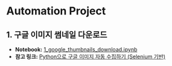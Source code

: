 # Automation Project

## 1. 구글 이미지 썸네일 다운로드

- **Notebook:** [1_google_thumbnails_download.ipynb](./1_google_thumbnails_download.ipynb)
- **참고 링크:** [Python으로 구글 이미지 자동 수집하기 (Selenium 기반)](https://hi2world.tistory.com/entry/Python%EC%9C%BC%EB%A1%9C-%EA%B5%AC%EA%B8%80-%EC%9D%B4%EB%AF%B8%EC%A7%80-%EC%9E%90%EB%8F%99-%EC%88%98%EC%A7%91%ED%95%98%EA%B8%B0-Selenium-%EA%B8%B0%EB%B0%98-%ED%81%AC%EB%A1%A4%EB%9F%AC)
